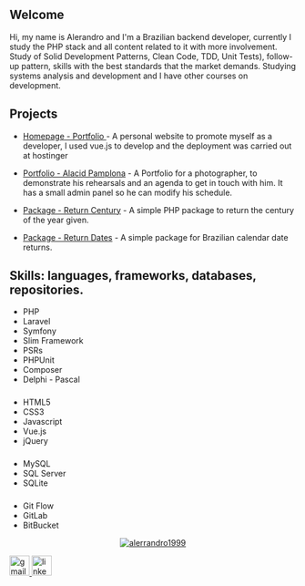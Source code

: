 ## Welcome
Hi, my name is Alerandro and I'm a Brazilian backend developer, currently I study the PHP stack and all content related to it with more involvement. Study of Solid Development Patterns, Clean Code, TDD, Unit Tests), follow-up pattern, skills with the best standards that the market demands.
Studying systems analysis and development and I have other courses on development.

## Projects
- [Homepage - Portfolio ](https://alerrandrodev.tech/) - A personal website to promote myself as a developer, I used vue.js to develop and the deployment was carried out at hostinger 

- [Portfolio - Alacid Pamplona](https://www.alacidfotografia.com) - A Portfolio for a photographer, to demonstrate his rehearsals and an agenda to get in touch with him. It has a small admin panel so he can modify his schedule.

- [Package - Return Century](https://github.com/alerrandro1999/alerrandro-returncentury) - A simple PHP package to return the century of the year given.

- [Package - Return Dates](https://github.com/alerrandro1999/alerrandro-returndate) - A simple package for Brazilian calendar date returns.

## Skills: languages, frameworks, databases, repositories.

- PHP 
- Laravel
- Symfony
- Slim Framework
- PSRs
- PHPUnit
- Composer
- Delphi - Pascal

###
- HTML5
- CSS3
- Javascript
- Vue.js
- jQuery

###
- MySQL
- SQL Server
- SQLite

###
- Git Flow
- GitLab
- BitBucket

<div align="center">

[![alerrandro1999](https://github-readme-stats.vercel.app/api/top-langs/?username=alerrandro1999&hide=html&layout=compact=true&theme=default)](https://github.com/alerrandro1999/github-readme-stats)

</div>



  <a href="alerrandrokaton@gmail.com" target="_blank">
    <img src="https://img.shields.io/static/v1?message=Gmail&logo=gmail&label=&color=D14836&logoColor=white&labelColor=&style=for-the-badge" height="35" alt="gmail logo"  />
  </a>
  <a href="https://www.linkedin.com/in/alerrandro-borges-b45a6a1a1/" target="_blank">
    <img src="https://img.shields.io/static/v1?message=LinkedIn&logo=linkedin&label=&color=0077B5&logoColor=white&labelColor=&style=for-the-badge" height="35" alt="linkedin logo"  />
  </a>

